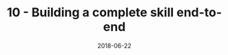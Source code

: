 ---
date: 2018-06-22
title: 10 - Building a complete skill end-to-end
video_id: Z1c3ieJRs3g
description: Instructions for the Alexa Skill Certification process.
categories:
  - Amazon-Alexa
resources:
  - name: Source code
    link: https://github.com/skilltemplates/
  - name: Dabble Lab
    link: https://dabblelab.com
type: Video
set: alexa-development-101
set_order: 10
---